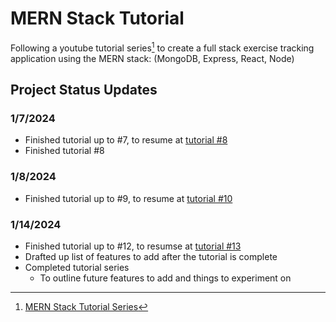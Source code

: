# MERN Stack Tutorial
Following a youtube tutorial series[^1] to create a full stack exercise tracking application using the MERN stack: (MongoDB, Express, React, Node)

## Project Status Updates
### 1/7/2024
- Finished tutorial up to #7, to resume at [tutorial #8](https://www.youtube.com/watch?v=bx4nk7kBS10&list=PL4cUxeGkcC9iJ_KkrkBZWZRHVwnzLIoUE&index=8)
- Finished tutorial #8

### 1/8/2024
- Finished tutorial up to #9, to resume at [tutorial #10](https://www.youtube.com/watch?v=tRmeik-IpUQ&list=PL4cUxeGkcC9iJ_KkrkBZWZRHVwnzLIoUE&index=10)

### 1/14/2024
- Finished tutorial up to #12, to resumse at [tutorial #13](https://www.youtube.com/watch?v=tRmeik-IpUQ&list=PL4cUxeGkcC9iJ_KkrkBZWZRHVwnzLIoUE&index=13)
- Drafted up list of features to add after the tutorial is complete
- Completed tutorial series
  - To outline future features to add and things to experiment on

[^1]: [MERN Stack Tutorial Series](https://www.youtube.com/watch?v=98BzS5Oz5E4&list=PL4cUxeGkcC9iJ_KkrkBZWZRHVwnzLIoUE)

    